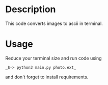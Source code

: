 # Description
This code converts images to ascii in terminal.
# Usage
Reduce your terminal size and run code using 
```
_$-> python3 main.py photo.ext_
```
and don't forget to install requirements.
